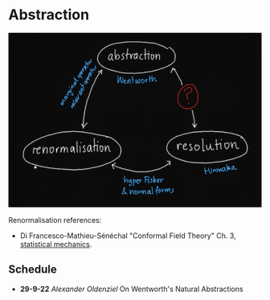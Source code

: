 # Abstraction

![header](header.png)

Renormalisation references:

* Di Francesco-Mathieu-Sénéchal "Conformal Field Theory" Ch. 3, [statistical mechanics](http://www.therisingsea.org/notes/CFT-ch3.pdf).

## Schedule

* **29-9-22** *Alexander Oldenziel* On Wentworth's Natural Abstractions
